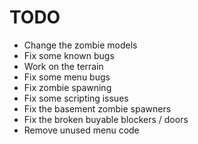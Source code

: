 # TODO

- Change the zombie models
- Fix some known bugs
- Work on the terrain
- Fix some menu bugs
- Fix zombie spawning
- Fix some scripting issues
- Fix the basement zombie spawners
- Fix the broken buyable blockers / doors
- Remove unused menu code